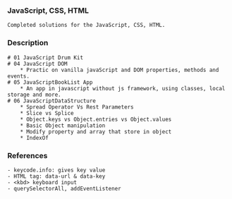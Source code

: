 ### JavaScript, CSS, HTML
    Completed solutions for the JavaScript, CSS, HTML.
 
 ### Description
    # 01 JavaScript Drum Kit
	# 04 JavaScript DOM
		* Practic on vanilla javaScript and DOM properties, methods and events.
	# 05 JavaScriptBookList App
	    * An app in javascript without js framework, using classes, local storage and more.
	# 06 JavaScriptDataStructure
	    * Spread Operator Vs Rest Parameters
		* Slice vs Splice
		* Object.keys vs Object.entries vs Object.values
		* Basic Object manipulation
		* Modify property and array that store in object
		* IndexOf



### References
	- keycode.info: gives key value
	- HTML tag: data-url & data-key
	- <kbd> keyboard input
	- querySelectorAll, addEventListener